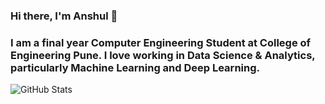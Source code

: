 ### Hi there, I'm Anshul 👋
### I am a final year Computer Engineering Student at College of Engineering Pune. I love working in Data Science & Analytics, particularly Machine Learning and Deep Learning.

![GitHub Stats](https://github-readme-stats.vercel.app/api?username=anshul-kulkarni&theme=radical)
